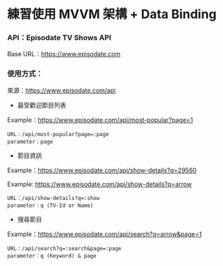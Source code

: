 # 練習使用 MVVM 架構 + Data Binding

### API：Episodate TV Shows API

Base URL：https://www.episodate.com

### 使用方式：

來源：https://www.episodate.com/api

- 最受歡迎節目列表

Example：https://www.episodate.com/api/most-popular?page=1

```
URL：/api/most-popular?page=:page
parameter：page
```

- 節目資訊

Example：https://www.episodate.com/api/show-details?q=29560

Example: https://www.episodate.com/api/show-details?q=arrow

```
URL：/api/show-details?q=:show
parameter：q (TV-Id or Name)
```

- 搜尋節目

Example：https://www.episodate.com/api/search?q=arrow&page=1

```
URL：/api/search?q=:search&page=:page
parameter：q (Keyword) & page
```
